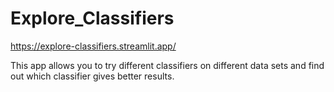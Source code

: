 # Explore_Classifiers

https://explore-classifiers.streamlit.app/

This app allows you to try different classifiers on different data sets and find out which classifier gives better results.


